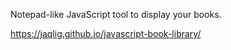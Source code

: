 Notepad-like JavaScript tool to display your books.

https://jaqlig.github.io/javascript-book-library/